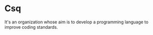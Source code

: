 # Csq
It's an organization whose aim is to develop a programming language to improve coding standards.
